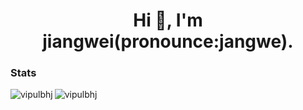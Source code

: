 <h1 align="center">Hi 👋, I'm jiangwei(pronounce:jangwe).</h1>

<h3 align="left">Stats</h3>
<p>
  <img align="left" src="https://github-readme-stats.vercel.app/api/top-langs?username=jiangwel&show_icons=true&locale=en&layout=compact" alt="vipulbhj" />
</p>

<p>
  <img align="center" src="https://github-readme-stats.vercel.app/api?username=jiangwel&show_icons=true&locale=en" alt="vipulbhj" />
</p>
